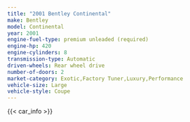 ```yaml
---
title: "2001 Bentley Continental"
make: Bentley
model: Continental
year: 2001
engine-fuel-type: premium unleaded (required)
engine-hp: 420
engine-cylinders: 8
transmission-type: Automatic
driven-wheels: Rear wheel drive
number-of-doors: 2
market-category: Exotic,Factory Tuner,Luxury,Performance
vehicle-size: Large
vehicle-style: Coupe
---
```


{{< car_info >}}
